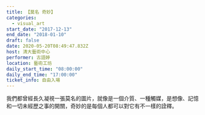 ```yaml
---
title: 【莫名 奇妙】
categories:
  - visual_art
start_date: "2017-12-13"
end_date: "2018-01-10"
draft: false
date: 2020-05-20T08:49:47.832Z
host: 清大藝術中心
performer: 古語婷
location: 藝術工坊
daily_start_time: "08:00:00"
daily_end_time: "17:00:00"
ticket_info: 自由入場
---
```


我們都曾經長久凝視一張莫名的圖片，就像是一個介質、一種觸媒，是想像、記憶和一切未經歷之事的開關，奇妙的是每個人都可以對它有不一樣的詮釋。